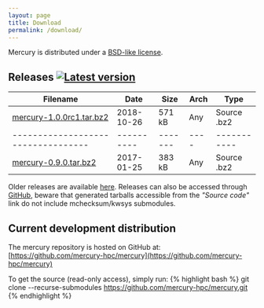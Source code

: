 ```yaml
---
layout: page
title: Download
permalink: /download/
---
```


Mercury is distributed under a [BSD-like license][license].

## Releases [![Latest version][mercury-release-svg]][mercury-release-link]

Filename                           | Date       | Size    | Arch | Type
---------------------------------- | ---------- | ------- | ---- | -----------
[mercury-1.0.0rc1.tar.bz2][1.0.0rc1] | 2018-10-26 | 571 kB  | Any  | Source .bz2
---------------------------------- | ---------- | ------- | ---- | -----------
[mercury-0.9.0.tar.bz2][0.9.0]     | 2017-01-25 | 383 kB  | Any  | Source .bz2

Older releases are available [here][ftp]. Releases can also be accessed
through [GitHub][gh-releases], beware that generated tarballs accessible from
the *"Source code"* link do not include mchecksum/kwsys submodules.

## Current development distribution

The mercury repository is hosted on GitHub at:
[https://github.com/mercury-hpc/mercury](https://github.com/mercury-hpc/mercury)

To get the source (read-only access), simply run:
{% highlight bash %}
git clone --recurse-submodules https://github.com/mercury-hpc/mercury.git 
{% endhighlight %}

[mercury-release-svg]: https://img.shields.io/github/release/mercury-hpc/mercury.svg
[mercury-release-link]: https://github.com/mercury-hpc/mercury/releases/latest
[license]: https://github.com/mercury-hpc/mercury/blob/master/COPYING
[1.0.0rc1]: https://github.com/mercury-hpc/mercury/releases/download/v1.0.0rc1/mercury-1.0.0rc1.tar.bz2
[0.9.0]: https://github.com/mercury-hpc/mercury/releases/download/v0.9.0/mercury-0.9.0.tar.bz2
[ftp]: ftp://ftp.mcs.anl.gov/pub/mercury/releases/
[gh-releases]: https://github.com/mercury-hpc/mercury/releases
